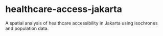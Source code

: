 # healthcare-access-jakarta
A spatial analysis of healthcare accessibility in Jakarta using isochrones and population data.
